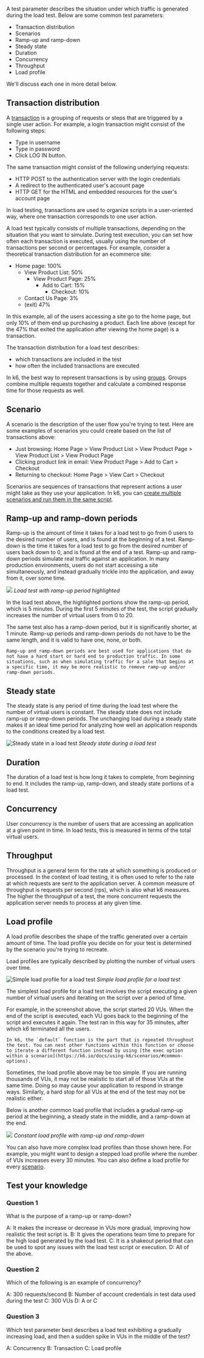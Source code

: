 A test parameter describes the situation under which traffic is generated during the load test. Below are some common test parameters:

- Transaction distribution
- Scenarios
- Ramp-up and ramp-down
- Steady state
- Duration
- Concurrency
- Throughput
- Load profile

We'll discuss each one in more detail below.

## Transaction distribution

A [transaction](Performance%20Testing%20Terminology.md#Transaction) is a grouping of requests or steps that are triggered by a single user action. For example, a login transaction might consist of the following steps:
- Type in username
- Type in password
- Click LOG IN button.

The same transaction might consist of the following underlying requests:
- HTTP POST to the authentication server with the login credentials
- A redirect to the authenticated user's account page
- HTTP GET for the HTML and embedded resources for the user's account page

In load testing, transactions are used to organize scripts in a user-oriented way, where one transaction corresponds to one user action.

A load test typically consists of multiple transactions, depending on the situation that you want to simulate. During test execution, you can set how often each transaction is executed, usually using the number of transactions per second or percentages. For example, consider a theoretical transaction distribution for an ecommerce site:

- Home page: 100%
	- View Product List: 50%
		- View Product Page: 25%
			- Add to Cart: 15%
				- Checkout: 10%
	- Contact Us Page: 3%
	- (exit) 47%

In this example, all of the users accessing a site go to the home page, but only 10% of them end up purchasing a product. Each line above (except for the 47% that exited the application after viewing the home page) is a transaction.

The transaction distribution for a load test describes:
- which transactions are included in the test
- how often the included transactions are executed

In k6, the best way to represent transactions is by using [groups](https://k6.io/docs/using-k6/tags-and-groups#groups). Groups combine multiple requests together and calculate a combined response time for those requests as well.

## Scenario

A scenario is the description of the user flow you're trying to test. Here are some examples of scenarios you could create based on the list of transactions above:

- Just browsing: Home Page > View Product List > View Product Page > View Product List > View Product Page
- Clicking product link in email: View Product Page > Add to Cart > Checkout
- Returning to checkout: Home Page > View Cart > Checkout

Scenarios are sequences of transactions that represent actions a user might take as they use your application. In k6, you can [create multiple scenarios and run them in the same script](https://k6.io/docs/using-k6/scenarios/).

## Ramp-up and ramp-down periods

Ramp-up is the amount of time it takes for a load test to go from 0 users to the desired number of users, and is found at the beginning of a test. Ramp-down is the time it takes for a load test to go from the desired number of users back down to 0, and is found at the end of a test. Ramp-up and ramp-down periods simulate real traffic against an application. In many production environments, users do not start accessing a site simultaneously, and instead gradually trickle into the application, and away from it, over some time.

![](load_profile-ramp-up.png.png)
_Load test with ramp-up period highlighted_

In the load test above, the highlighted portions show the ramp-up period, which is 5 minutes. During the first 5 minutes of the test, the script gradually increases the number of virtual users from 0 to 20.

The same test also has a ramp-down period, but it is significantly shorter, at 1 minute. Ramp-up periods and ramp-down periods do not have to be the same length, and it is valid to have one, none, or both.

```ad-tip
Ramp-up and ramp-down periods are best used for applications that do not have a hard start or hard end to production traffic. In some situations, such as when simulating traffic for a sale that begins at a specific time, it may be more realistic to remove ramp-up and/or ramp-down periods.
```

## Steady state

The steady state is any period of time during the load test where the number of virtual users is constant. The steady state does not include ramp-up or ramp-down periods. The unchanging load during a steady state makes it an ideal time period for analyzing how well an application responds to the conditions created by a load test.

![Steady state in a load test](images/load_profile-steady_state.png)
_Steady state during a load test_

## Duration

The duration of a load test is how long it takes to complete, from beginning to end. It includes the ramp-up, ramp-down, and steady state portions of a load test.

## Concurrency

User concurrency is the number of users that are accessing an application at a given point in time. In load tests, this is measured in terms of the total virtual users.

## Throughput

Throughput is a general term for the rate at which something is produced or processed. In the context of load testing, it is often used to refer to the rate at which requests are sent to the application server. A common measure of throughput is requests per second (rps), which is also what k6 measures. The higher the throughput of a test, the more concurrent requests the application server needs to process at any given time.

## Load profile

A load profile describes the shape of the traffic generated over a certain amount of time. The load profile you decide on for your test is determined by the scenario you're trying to recreate.

Load profiles are typically described by plotting the number of virtual users over time.

![Simple load profile for a load test](images/load_profile-no_ramp-up_or_ramp-down.png)
_Simple load profile for a load test_

The simplest load profile for a load test involves the script executing a given number of virtual users and iterating on the script over a period of time. 

For example, in the screenshot above, the script started 20 VUs. When the end of the script is executed, each VU goes back to the beginning of the script and executes it again. The test ran in this way for 35 minutes, after which k6 terminated all the users. 

```ad-note
In k6, the `default` function is the part that is repeated throughout the test. You can nest other functions within this function or choose to iterate a different function instead by using [the exec option within a scenario](https://k6.io/docs/using-k6/scenarios/#common-options).
```

Sometimes, the load profile above may be too simple. If you are running thousands of VUs, it may not be realistic to start all of those VUs at the same time. Doing so may cause your application to respond in strange ways. Similarly, a hard stop for all VUs at the end of the test may not be realistic either.

Below is another common load profile that includes a gradual ramp-up period at the beginning, a steady state in the middle, and a ramp-down at the end.

![](load_profile-constant.png.png)
_Constant load profile with ramp-up and ramp-down_

You can also have more complex load profiles than those shown here. For example, you might want to design a stepped load profile where the number of VUs increases every 30 minutes. You can also define a load profile for every [scenario](https://k6.io/docs/using-k6/scenarios/).

## Test your knowledge

### Question 1

What is the purpose of a ramp-up or ramp-down?

A: It makes the increase or decrease in VUs more gradual, improving how realistic the test script is.
B: It gives the operations team time to prepare for the high load generated by the load test.
C: It is a shakeout period that can be used to spot any issues with the load test script or execution.
D: All of the above.

### Question 2

Which of the following is an example of concurrency?

A: 300 requests/second
B: Number of account credentials in test data used during the test
C: 300 VUs
D: A or C

### Question 3

Which test parameter best describes a load test exhibiting a gradually increasing load, and then a sudden spike in VUs in the middle of the test?

A: Concurrency
B: Transaction
C: Load profile